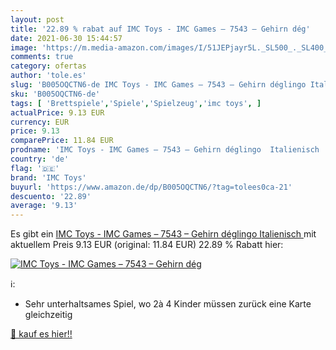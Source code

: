 ```yaml
---
layout: post
title: '22.89 % rabat auf IMC Toys - IMC Games – 7543 – Gehirn dég'
date: 2021-06-30 15:44:57
image: 'https://m.media-amazon.com/images/I/51JEPjayr5L._SL500_._SL400_.jpg'
comments: true
category: ofertas
author: 'tole.es'
slug: 'B005OQCTN6-de IMC Toys - IMC Games – 7543 – Gehirn déglingo Italienisch'
sku: 'B005OQCTN6-de'
tags: [ 'Brettspiele','Spiele','Spielzeug','imc toys', ]
actualPrice: 9.13 EUR
currency: EUR
price: 9.13
comparePrice: 11.84 EUR
prodname: 'IMC Toys - IMC Games – 7543 – Gehirn déglingo  Italienisch '
country: 'de'
flag: '🇩🇪'
brand: 'IMC Toys'
buyurl: 'https://www.amazon.de/dp/B005OQCTN6/?tag=tolees0ca-21'
descuento: '22.89'
average: '9.13'
---
```


Es gibt ein [IMC Toys - IMC Games – 7543 – Gehirn déglingo  Italienisch ](https://www.amazon.de/dp/B005OQCTN6/?tag=tolees0ca-21) mit aktuellem Preis 9.13 EUR (original: 11.84 EUR) 22.89 % Rabatt hier:

[![IMC Toys - IMC Games – 7543 – Gehirn dég](https://m.media-amazon.com/images/I/51JEPjayr5L._SL500_._SL400_.jpg)](https://www.amazon.de/dp/B005OQCTN6/?tag=tolees0ca-21)

ℹ️:

- Sehr unterhaltsames Spiel, wo 2à 4 Kinder müssen zurück eine Karte gleichzeitig

[🛒 kauf es hier!!](https://www.amazon.de/dp/B005OQCTN6/?tag=tolees0ca-21)
